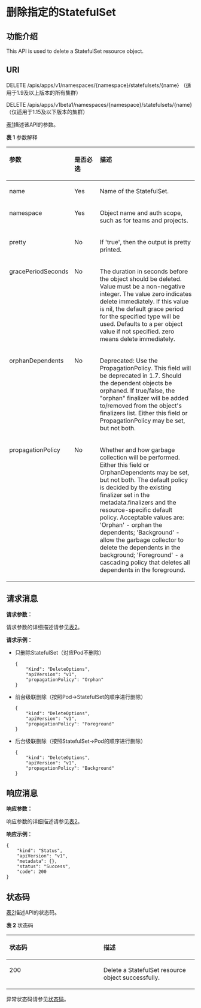 # 删除指定的StatefulSet<a name="cce_02_0146"></a>

## 功能介绍<a name="section31372179"></a>

This API is used to delete a StatefulSet resource object.

## URI<a name="section13914160"></a>

DELETE /apis/apps/v1/namespaces/\{namespace\}/statefulsets/\{name\} （适用于1.9及以上版本的所有集群）

DELETE /apis/apps/v1beta1/namespaces/\{namespace\}/statefulsets/\{name\} （仅适用于1.15及以下版本的集群）

[表1](#d0e38270)描述该API的参数。

**表 1**  参数解释

<a name="d0e38270"></a>
<table><thead align="left"><tr id="row14143522"><th class="cellrowborder" valign="top" width="21.21%" id="mcps1.2.4.1.1"><p id="p65652297517"><a name="p65652297517"></a><a name="p65652297517"></a>参数</p>
</th>
<th class="cellrowborder" valign="top" width="16.16%" id="mcps1.2.4.1.2"><p id="p165661629135114"><a name="p165661629135114"></a><a name="p165661629135114"></a>是否必选</p>
</th>
<th class="cellrowborder" valign="top" width="62.629999999999995%" id="mcps1.2.4.1.3"><p id="p14567629115114"><a name="p14567629115114"></a><a name="p14567629115114"></a>描述</p>
</th>
</tr>
</thead>
<tbody><tr id="row49796945"><td class="cellrowborder" valign="top" width="21.21%" headers="mcps1.2.4.1.1 "><p id="p7020714"><a name="p7020714"></a><a name="p7020714"></a>name</p>
</td>
<td class="cellrowborder" valign="top" width="16.16%" headers="mcps1.2.4.1.2 "><p id="p31806923"><a name="p31806923"></a><a name="p31806923"></a>Yes</p>
</td>
<td class="cellrowborder" valign="top" width="62.629999999999995%" headers="mcps1.2.4.1.3 "><p id="p26223965"><a name="p26223965"></a><a name="p26223965"></a>Name of the StatefulSet.</p>
</td>
</tr>
<tr id="row34689095"><td class="cellrowborder" valign="top" width="21.21%" headers="mcps1.2.4.1.1 "><p id="p58353349"><a name="p58353349"></a><a name="p58353349"></a>namespace</p>
</td>
<td class="cellrowborder" valign="top" width="16.16%" headers="mcps1.2.4.1.2 "><p id="p29000839"><a name="p29000839"></a><a name="p29000839"></a>Yes</p>
</td>
<td class="cellrowborder" valign="top" width="62.629999999999995%" headers="mcps1.2.4.1.3 "><p id="p257782"><a name="p257782"></a><a name="p257782"></a>Object name and auth scope, such as for teams and projects.</p>
</td>
</tr>
<tr id="row2320041"><td class="cellrowborder" valign="top" width="21.21%" headers="mcps1.2.4.1.1 "><p id="p53705670"><a name="p53705670"></a><a name="p53705670"></a>pretty</p>
</td>
<td class="cellrowborder" valign="top" width="16.16%" headers="mcps1.2.4.1.2 "><p id="p55192003"><a name="p55192003"></a><a name="p55192003"></a>No</p>
</td>
<td class="cellrowborder" valign="top" width="62.629999999999995%" headers="mcps1.2.4.1.3 "><p id="p41367240"><a name="p41367240"></a><a name="p41367240"></a>If 'true', then the output is pretty printed.</p>
</td>
</tr>
<tr id="row36760846"><td class="cellrowborder" valign="top" width="21.21%" headers="mcps1.2.4.1.1 "><p id="p24838515"><a name="p24838515"></a><a name="p24838515"></a>gracePeriodSeconds</p>
</td>
<td class="cellrowborder" valign="top" width="16.16%" headers="mcps1.2.4.1.2 "><p id="p65762676"><a name="p65762676"></a><a name="p65762676"></a>No</p>
</td>
<td class="cellrowborder" valign="top" width="62.629999999999995%" headers="mcps1.2.4.1.3 "><p id="p25176571"><a name="p25176571"></a><a name="p25176571"></a>The duration in seconds before the object should be deleted. Value must be a non-negative integer. The value zero indicates delete immediately. If this value is nil, the default grace period for the specified type will be used. Defaults to a per object value if not specified. zero means delete immediately.</p>
</td>
</tr>
<tr id="row25262547"><td class="cellrowborder" valign="top" width="21.21%" headers="mcps1.2.4.1.1 "><p id="p33000411"><a name="p33000411"></a><a name="p33000411"></a>orphanDependents</p>
</td>
<td class="cellrowborder" valign="top" width="16.16%" headers="mcps1.2.4.1.2 "><p id="p55787611"><a name="p55787611"></a><a name="p55787611"></a>No</p>
</td>
<td class="cellrowborder" valign="top" width="62.629999999999995%" headers="mcps1.2.4.1.3 "><p id="p22502652"><a name="p22502652"></a><a name="p22502652"></a>Deprecated: Use the PropagationPolicy. This field will be deprecated in 1.7. Should the dependent objects be orphaned. If true/false, the "orphan" finalizer will be added to/removed from the object's finalizers list. Either this field or PropagationPolicy may be set, but not both.</p>
</td>
</tr>
<tr id="row1197280"><td class="cellrowborder" valign="top" width="21.21%" headers="mcps1.2.4.1.1 "><p id="p29870869"><a name="p29870869"></a><a name="p29870869"></a>propagationPolicy</p>
</td>
<td class="cellrowborder" valign="top" width="16.16%" headers="mcps1.2.4.1.2 "><p id="p3621310"><a name="p3621310"></a><a name="p3621310"></a>No</p>
</td>
<td class="cellrowborder" valign="top" width="62.629999999999995%" headers="mcps1.2.4.1.3 "><p id="p2044017414610"><a name="p2044017414610"></a><a name="p2044017414610"></a>Whether and how garbage collection will be performed. Either this field or OrphanDependents may be set, but not both. The default policy is decided by the existing finalizer set in the metadata.finalizers and the resource-specific default policy. Acceptable values are: 'Orphan' - orphan the dependents; 'Background' - allow the garbage collector to delete the dependents in the background; 'Foreground' - a cascading policy that deletes all dependents in the foreground.</p>
</td>
</tr>
</tbody>
</table>

## 请求消息<a name="section58118584"></a>

**请求参数：**

请求参数的详细描述请参见[表2](删除指定的DaemonSet.md#table191461259175715)。

**请求示例：**

-   只删除StatefulSet（对应Pod不删除）

    ```
    {
        "Kind": "DeleteOptions",
        "apiVersion": "v1",
        "propagationPolicy": "Orphan"
    }
    ```

-   前台级联删除（按照Pod-\>StatefulSet的顺序进行删除）

    ```
    {
        "kind": "DeleteOptions",
        "apiVersion": "v1",
        "propagationPolicy": "Foreground"
    }
    ```

-   后台级联删除（按照StatefulSet-\>Pod的顺序进行删除）

    ```
    {
        "kind": "DeleteOptions",
        "apiVersion": "v1",
        "propagationPolicy": "Background"
    }
    ```


## 响应消息<a name="section53305210"></a>

**响应参数：**

响应参数的详细描述请参见[表2](删除Secret.md#table13766144711235)。

**响应示例**：

```
{
    "kind": "Status",
    "apiVersion": "v1",
    "metadata": {},
    "status": "Success",
    "code": 200
}
```

## 状态码<a name="section9984849"></a>

[表2](#d0e38393)描述API的状态码。

**表 2**  状态码

<a name="d0e38393"></a>
<table><thead align="left"><tr id="row39018542"><th class="cellrowborder" valign="top" width="50%" id="mcps1.2.3.1.1"><p id="p6385371"><a name="p6385371"></a><a name="p6385371"></a>状态码</p>
</th>
<th class="cellrowborder" valign="top" width="50%" id="mcps1.2.3.1.2"><p id="p47453032"><a name="p47453032"></a><a name="p47453032"></a>描述</p>
</th>
</tr>
</thead>
<tbody><tr id="row18490365"><td class="cellrowborder" valign="top" width="50%" headers="mcps1.2.3.1.1 "><p id="p21324611"><a name="p21324611"></a><a name="p21324611"></a>200</p>
</td>
<td class="cellrowborder" valign="top" width="50%" headers="mcps1.2.3.1.2 "><p id="p49571937"><a name="p49571937"></a><a name="p49571937"></a>Delete a StatefulSet resource object successfully.</p>
</td>
</tr>
</tbody>
</table>

异常状态码请参见[状态码](状态码.md)。

